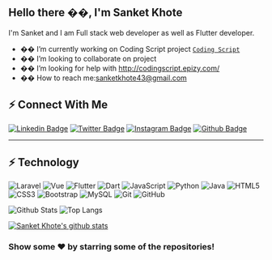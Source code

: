 ## Hello there  ��, I'm Sanket Khote

I'm Sanket and I am Full stack web developer as well as Flutter developer.

* �� I’m currently working on Coding Script project [`Coding Script`](http://codingscript.epizy.com/)
* �� I’m looking to collaborate on project
* �� I’m looking for help with http://codingscript.epizy.com/
* �� How to reach me:sanketkhote43@gmail.com

##  ⚡ Connect With Me

[![Linkedin Badge](https://img.shields.io/badge/-sanketkhote-blue?style=flat-square&logo=Linkedin&logoColor=white&link=https://www.linkedin.com/in/sanket-khote-b95438220/)](https://www.linkedin.com/in/sanket-khote-b95438220/)
[![Twitter Badge](https://img.shields.io/badge/-sanketkhote99-blue?style=flat-square&logo=twitter&logoColor=white&link=https://twitter.com/sanketkhote99)](https://twitter.com/sanketkhote99)
[![Instagram Badge](https://img.shields.io/badge/-sanket.khote-purple?style=flat-square&logo=instagram&logoColor=white&link=https://www.instagram.com/sanket.khote/)](https://instagram.com/sanket.khote)
[![Github Badge](https://img.shields.io/badge/-Sanketkhote99-black?style=flat-square&logo=github&logoColor=white&link=https://github.com/SanketKhote99/)](https://github.com/Sanketkhote99)

***

## ⚡ Technology

![Laravel](https://img.shields.io/badge/-laravel-white?style=flat-square&logo=laravel)
![Vue](https://img.shields.io/badge/-vue.js-black?style=flat-square&logo=vue.js)
![Flutter](https://img.shields.io/badge/-flutter-blue?style=flat-square&logo=flutter)
![Dart](https://img.shields.io/badge/-dart-blue?style=flat-square&logo=dart)
![JavaScript](https://img.shields.io/badge/-JavaScript-black?style=flat-square&logo=javascript)
![Python](https://img.shields.io/badge/-Python-black?style=flat-square&logo=Python)
![Java](https://img.shields.io/badge/-java-E34A86?style=flat-square&logo=java)
![HTML5](https://img.shields.io/badge/-HTML5-E34F26?style=flat-square&logo=html5&logoColor=white)
![CSS3](https://img.shields.io/badge/-CSS3-1572B6?style=flat-square&logo=css3)
![Bootstrap](https://img.shields.io/badge/-Bootstrap-563D7C?style=flat-square&logo=bootstrap)
![MySQL](https://img.shields.io/badge/-MySQL-black?style=flat-square&logo=mysql)
![Git](https://img.shields.io/badge/-Git-black?style=flat-square&logo=git)
![GitHub](https://img.shields.io/badge/-GitHub-181717?style=flat-square&logo=github)



![Github Stats](https://github-readme-stats.vercel.app/api?username=SanketKhote99&count_private=true&show_icons=true&include_all_commits=true&theme=dark)
![Top Langs](https://github-readme-stats.vercel.app/api/top-langs/?username=SanketKhote99&hide=TeX&layout=compact&theme=dark)

[![Sanket Khote's github stats](https://github-readme-stats.vercel.app/api/pin/?username=SanketKhote99&repo=Portfolio&theme=dark)](https://github.com/SanketKhote99/Portfolio)


### Show some ❤️ by starring some of the repositories!
